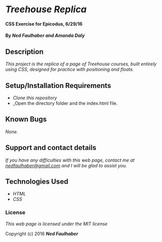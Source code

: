 # _Treehouse Replica_

#### CSS Exercise for Epicodus, 6/29/16

#### By _**Ned Faulhaber and Amanda Daly**_

## Description

_This project is the replica of a page of Treehouse courses, built entirely using CSS, designed for practice with positioning and floats._

## Setup/Installation Requirements

* _Clone this repository_
* _Open the directory folder and the index.html file.

## Known Bugs

_None._

## Support and contact details

_If you have any difficulties with this web page, contact me at nedfaulhaber@gmail.com and I will be glad to assist you._

## Technologies Used

* _HTML_
* _CSS_

### License

*This web page is licensed under the MIT license*

Copyright (c) 2016 **_Ned Faulhaber_**

